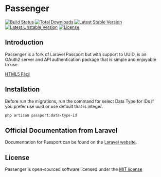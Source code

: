 # Passenger

[![Build Status](https://api.travis-ci.org/html5facil/passenger.svg?branch=master)](https://travis-ci.org/html5facil/passenger.svg?branch=master)
[![Total Downloads](https://poser.pugx.org/html5facil/passenger/d/total.svg)](https://packagist.org/packages/laravel/passenger)
[![Latest Stable Version](https://poser.pugx.org/html5facil/passenger/v/stable.svg)](https://packagist.org/packages/laravel/passenger)
[![Latest Unstable Version](https://poser.pugx.org/html5facil/passenger/v/unstable.svg)](https://packagist.org/html5facil/passenger/passport)
[![License](https://poser.pugx.org/html5facil/passenger/license.svg)](https://packagist.org/packages/html5facil/passenger)

## Introduction


Passenger is a fork of Laravel Passport but with support to UUID, is an OAuth2 server and API authentication package that is simple and enjoyable to use.

[HTML5 Fácil](http://html5facil.com)

## Installation

Before run the migrations, run the command for select Data Type for IDs if you prefer use uuid or use default that is integer.

```sh
php artisan passport:data-type-id
```

## Official Documentation from Laravel

Documentation for Passport can be found on the [Laravel website](http://laravel.com/docs/master/passport).

## License

Passenger is open-sourced software licensed under the [MIT license](http://opensource.org/licenses/MIT)
